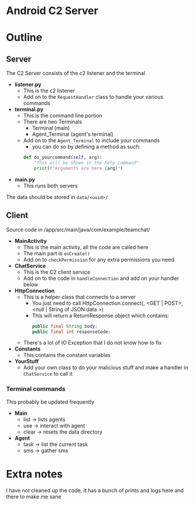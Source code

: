 # Android C2 Server

# Outline
## Server
The C2 Server consists of the c2 listener and the terminal 
- **listener.py** 
  - This is the c2 listener
  - Add on to the `RequestHandler` class to handle your various commands 
- **terminal.py**
  - This is the command line portion
  - There are two Terminals
    - Terminal (main)
    - Agent_Terminal (agent's terminal)
  - Add on to the `Agent_Terminal` to include your commands
    - you can do so by defining a method as such:
    ```python
    def do_yourcommand(self, arg):
        "This will be shown in the help command"
        print(f"Arguments are here {arg}")
    ```
- **main.py**
  - This runs both servers

The data should be stored in `data/<uuid>/`

## Client
Source code in /app/src/main/java/com/example/teamchat/
- **MainActivity**
  - This is the main activity, all the code are called here
  - The main part is `onCreate()`
  - Add on to `checkPermission` for any extra permissions you need
- **ChatService**
  - This is the C2 client service
  - Add on to the code in `handleConnection` and add on your handler below
- **HttpConnection**
  - This is a helper class that connects to a server
    - You just need to call HttpConnection.connect(<Server>, <GET | POST>, <null | String of JSON data >)
    - This will return a ReturnResponse object which contains:
      ```java
      public final String body;
      public final int responseCode;
      ```
  - There's a lot of IO Exception that I do not know how to fix
- **Constants**
  - This contains the constant variables
- **YourStuff**
  - Add your own class to do your malicious stuff and make a handler in `ChatService` to call it


### Terminal commands
This probably be updated frequently

- **Main**
  - list -> lists agents
  - use <number> -> interact with agent
  - clear -> resets the data directory 
- **Agent**
  - task -> list the current task
  - sms -> gather sms

# Extra notes
I have not cleaned up the code, it has a bunch of prints and logs here and there to make me sane
